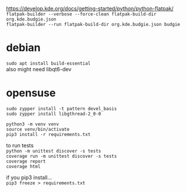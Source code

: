 https://develop.kde.org/docs/getting-started/python/python-flatpak/  
`flatpak-builder --verbose --force-clean flatpak-build-dir org.kde.budgie.json`  
`flatpak-builder --run flatpak-build-dir org.kde.budgie.json budgie`  
  
# debian  
`sudo apt install build-essential`  
also might need libqt6-dev  
  
# opensuse  
`sudo zypper install -t pattern devel_basis`  
`sudo zypper install libgthread-2_0-0`  
  
`python3 -m venv venv`  
`source venv/bin/activate`  
`pip3 install -r requirements.txt`  
  
to run tests  
`python -m unittest discover -s tests`  
`coverage run -m unittest discover -s tests`  
`coverage report`  
`coverage html`  
  
if you pip3 install...  
`pip3 freeze > requirements.txt`  
